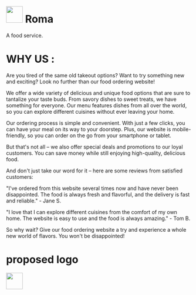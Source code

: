 # <img src="https://img.icons8.com/?size=512&id=ixXhngAmN7tq&format=png" style="width:45px; heigth:45px;"> Roma
A food service.

# WHY US :

Are you tired of the same old takeout options? Want to try something new and exciting? Look no further than our food ordering website!

We offer a wide variety of delicious and unique food options that are sure to tantalize your taste buds. From savory dishes to sweet treats, we have something for everyone. Our menu features dishes from all over the world, so you can explore different cuisines without ever leaving your home.

Our ordering process is simple and convenient. With just a few clicks, you can have your meal on its way to your doorstep. Plus, our website is mobile-friendly, so you can order on the go from your smartphone or tablet.

But that's not all – we also offer special deals and promotions to our loyal customers. You can save money while still enjoying high-quality, delicious food.

And don't just take our word for it – here are some reviews from satisfied customers:

"I've ordered from this website several times now and have never been disappointed. The food is always fresh and flavorful, and the delivery is fast and reliable." - Jane S.

"I love that I can explore different cuisines from the comfort of my own home. The website is easy to use and the food is always amazing." - Tom B.

So why wait? Give our food ordering website a try and experience a whole new world of flavors. You won't be disappointed!

# proposed logo
<img src='https://img.icons8.com/external-thin-kawalan-studio/256/external-triple-right-arrow-arrows-thin-kawalan-studio.png' style="width:45px; heigth:45px;">
